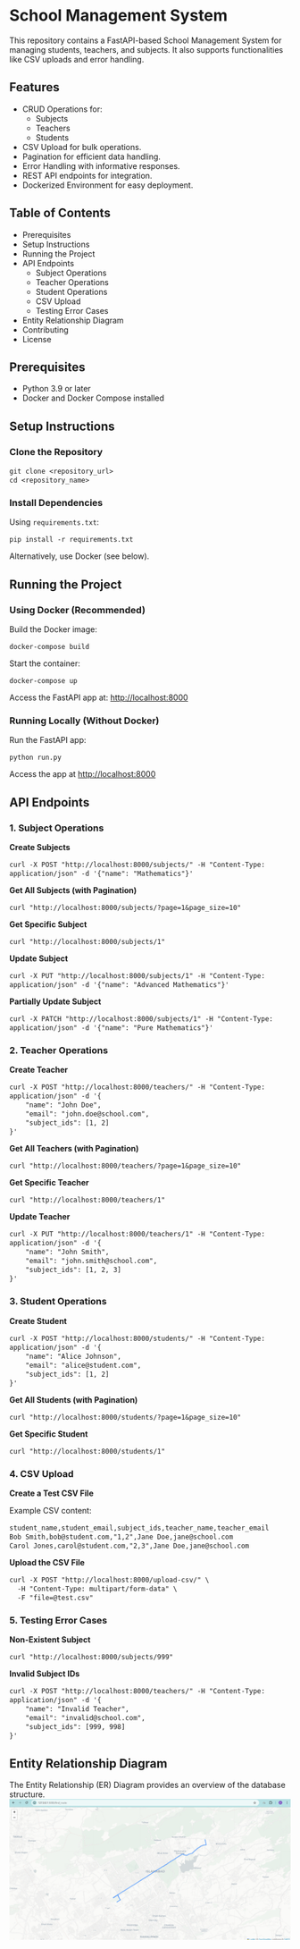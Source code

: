 # School Management System

This repository contains a FastAPI-based School Management System for managing students, teachers, and subjects. It also supports functionalities like CSV uploads and error handling.

## Features

- CRUD Operations for:
  - Subjects
  - Teachers
  - Students
- CSV Upload for bulk operations.
- Pagination for efficient data handling.
- Error Handling with informative responses.
- REST API endpoints for integration.
- Dockerized Environment for easy deployment.

## Table of Contents

- Prerequisites
- Setup Instructions
- Running the Project
- API Endpoints
  - Subject Operations
  - Teacher Operations
  - Student Operations
  - CSV Upload
  - Testing Error Cases
- Entity Relationship Diagram
- Contributing
- License

## Prerequisites

- Python 3.9 or later
- Docker and Docker Compose installed

## Setup Instructions

### Clone the Repository
```
git clone <repository_url>
cd <repository_name>
```

### Install Dependencies
Using `requirements.txt`:
```
pip install -r requirements.txt
```
Alternatively, use Docker (see below).

## Running the Project

### Using Docker (Recommended)
Build the Docker image:
```
docker-compose build
```

Start the container:
```
docker-compose up
```

Access the FastAPI app at: [http://localhost:8000](http://localhost:8000)

### Running Locally (Without Docker)
Run the FastAPI app:
```
python run.py
```

Access the app at [http://localhost:8000](http://localhost:8000)

## API Endpoints

### 1. Subject Operations
**Create Subjects**
```
curl -X POST "http://localhost:8000/subjects/" -H "Content-Type: application/json" -d '{"name": "Mathematics"}'
```

**Get All Subjects (with Pagination)**
```
curl "http://localhost:8000/subjects/?page=1&page_size=10"
```

**Get Specific Subject**
```
curl "http://localhost:8000/subjects/1"
```

**Update Subject**
```
curl -X PUT "http://localhost:8000/subjects/1" -H "Content-Type: application/json" -d '{"name": "Advanced Mathematics"}'
```

**Partially Update Subject**
```
curl -X PATCH "http://localhost:8000/subjects/1" -H "Content-Type: application/json" -d '{"name": "Pure Mathematics"}'
```

### 2. Teacher Operations
**Create Teacher**
```
curl -X POST "http://localhost:8000/teachers/" -H "Content-Type: application/json" -d '{
    "name": "John Doe",
    "email": "john.doe@school.com",
    "subject_ids": [1, 2]
}'
```

**Get All Teachers (with Pagination)**
```
curl "http://localhost:8000/teachers/?page=1&page_size=10"
```

**Get Specific Teacher**
```
curl "http://localhost:8000/teachers/1"
```

**Update Teacher**
```
curl -X PUT "http://localhost:8000/teachers/1" -H "Content-Type: application/json" -d '{
    "name": "John Smith",
    "email": "john.smith@school.com",
    "subject_ids": [1, 2, 3]
}'
```

### 3. Student Operations
**Create Student**
```
curl -X POST "http://localhost:8000/students/" -H "Content-Type: application/json" -d '{
    "name": "Alice Johnson",
    "email": "alice@student.com",
    "subject_ids": [1, 2]
}'
```

**Get All Students (with Pagination)**
```
curl "http://localhost:8000/students/?page=1&page_size=10"
```

**Get Specific Student**
```
curl "http://localhost:8000/students/1"
```

### 4. CSV Upload
**Create a Test CSV File**

Example CSV content:
```csv
student_name,student_email,subject_ids,teacher_name,teacher_email
Bob Smith,bob@student.com,"1,2",Jane Doe,jane@school.com
Carol Jones,carol@student.com,"2,3",Jane Doe,jane@school.com
```

**Upload the CSV File**
```
curl -X POST "http://localhost:8000/upload-csv/" \
  -H "Content-Type: multipart/form-data" \
  -F "file=@test.csv"
```

### 5. Testing Error Cases
**Non-Existent Subject**
```
curl "http://localhost:8000/subjects/999"
```

**Invalid Subject IDs**
```
curl -X POST "http://localhost:8000/teachers/" -H "Content-Type: application/json" -d '{
    "name": "Invalid Teacher",
    "email": "invalid@school.com",
    "subject_ids": [999, 998]
}'
```

## Entity Relationship Diagram
The Entity Relationship (ER) Diagram provides an overview of the database structure.
![alt text](https://github.com/Ali-Awais-Safdar/RoutingVisualizationBetweenTwoEndpoints-OSM/blob/master/output.png)

